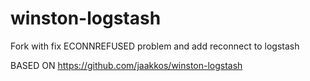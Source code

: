 # winston-logstash

Fork with fix ECONNREFUSED problem and add reconnect to logstash

BASED ON https://github.com/jaakkos/winston-logstash